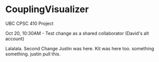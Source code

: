 CouplingVisualizer
==================

UBC CPSC 410 Project

Oct 20, 10:30AM - Test change as a shared collaborator (David's alt account)

Lalalala.
Second Change
Justin was here. 
Kit was here too.
something something. justin pull this.